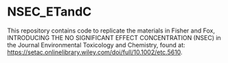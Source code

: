 # NSEC_ETandC
This repository contains code to replicate the materials in Fisher and Fox, INTRODUCING THE NO SIGNIFICANT EFFECT CONCENTRATION (NSEC) in the Journal Environmental Toxicology and Chemistry, found at: <https://setac.onlinelibrary.wiley.com/doi/full/10.1002/etc.5610>.


